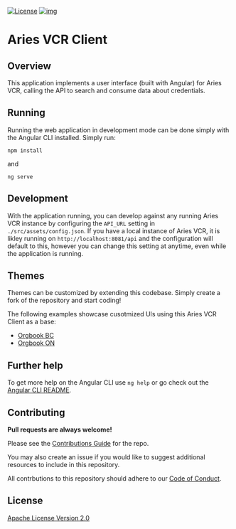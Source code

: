 [![License](https://img.shields.io/badge/License-Apache%202.0-blue.svg)](https://opensource.org/licenses/Apache-2.0) [![img](https://img.shields.io/badge/Lifecycle-Experimental-339999)](https://github.com/bcgov/repomountie/blob/master/doc/lifecycle-badges.md)

# Aries VCR Client

## Overview

This application implements a user interface (built with Angular) for Aries VCR, calling the API to search and consume data about credentials.

## Running 

Running the web application in development mode can be done simply with the Angular CLI installed. Simply run:

``` 
npm install
``` 

and

``` 
ng serve
```

## Development

With the application running, you can develop against any running Aries VCR instance by configuring the `API_URL` setting in `./src/assets/config.json`. If you have a local instance of Aries VCR, it is likley running on `http://localhost:8081/api` and the configuration will default to this, however you can change this setting at anytime, even while the application is running.

## Themes

Themes can be customized by extending this codebase. Simply create a fork of the repository and start coding!

The following examples showcase cusotmized UIs using this Aries VCR Client as a base:

* [Orgbook BC](https://github.com/bcgov/orgbook-bc-client)
* [Orgbook ON](https://github.com/bcgov/orgbook-on-client)

## Further help

To get more help on the Angular CLI use `ng help` or go check out the [Angular CLI README](https://github.com/angular/angular-cli/blob/master/README.md).

## Contributing

**Pull requests are always welcome!**

Please see the [Contributions Guide](CONTRIBUTING.md) for the repo.

You may also create an issue if you would like to suggest additional resources to include in this repository.

All contrbutions to this repository should adhere to our [Code of Conduct](./CODE_OF_CONDUCT).

## License

[Apache License Version 2.0](./LICENSE)